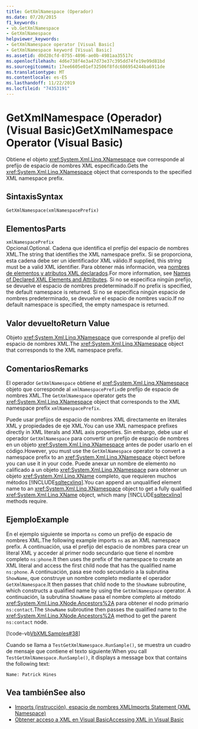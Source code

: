 ```yaml
---
title: GetXmlNamespace (Operador)
ms.date: 07/20/2015
f1_keywords:
- vb.GetXmlNamespace
- GetXmlNamespace
helpviewer_keywords:
- GetXmlNamespace operator [Visual Basic]
- GetXmlNamespace keyword [Visual Basic]
ms.assetid: d0d28cfd-0755-4896-ae0b-4981aa35517c
ms.openlocfilehash: 4d6e738f4e3a47d73e37c395dd74fe19e99d81bd
ms.sourcegitcommit: 17ee6605e01ef32506f8fdc686954244ba6911de
ms.translationtype: MT
ms.contentlocale: es-ES
ms.lasthandoff: 11/22/2019
ms.locfileid: "74353191"
---
```

# <a name="getxmlnamespace-operator-visual-basic"></a><span data-ttu-id="398ee-102">GetXmlNamespace (Operador) (Visual Basic)</span><span class="sxs-lookup"><span data-stu-id="398ee-102">GetXmlNamespace Operator (Visual Basic)</span></span>
<span data-ttu-id="398ee-103">Obtiene el objeto <xref:System.Xml.Linq.XNamespace> que corresponde al prefijo de espacio de nombres XML especificado.</span><span class="sxs-lookup"><span data-stu-id="398ee-103">Gets the <xref:System.Xml.Linq.XNamespace> object that corresponds to the specified XML namespace prefix.</span></span>  
  
## <a name="syntax"></a><span data-ttu-id="398ee-104">Sintaxis</span><span class="sxs-lookup"><span data-stu-id="398ee-104">Syntax</span></span>  
  
```vb  
GetXmlNamespace(xmlNamespacePrefix)  
```  
  
## <a name="parts"></a><span data-ttu-id="398ee-105">Elementos</span><span class="sxs-lookup"><span data-stu-id="398ee-105">Parts</span></span>  
 `xmlNamespacePrefix`  
 <span data-ttu-id="398ee-106">Opcional.</span><span class="sxs-lookup"><span data-stu-id="398ee-106">Optional.</span></span> <span data-ttu-id="398ee-107">Cadena que identifica el prefijo del espacio de nombres XML.</span><span class="sxs-lookup"><span data-stu-id="398ee-107">The string that identifies the XML namespace prefix.</span></span> <span data-ttu-id="398ee-108">Si se proporciona, esta cadena debe ser un identificador XML válido.</span><span class="sxs-lookup"><span data-stu-id="398ee-108">If supplied, this string must be a valid XML identifier.</span></span> <span data-ttu-id="398ee-109">Para obtener más información, vea [nombres de elementos y atributos XML declarados](../../../visual-basic/programming-guide/language-features/xml/names-of-declared-xml-elements-and-attributes.md).</span><span class="sxs-lookup"><span data-stu-id="398ee-109">For more information, see [Names of Declared XML Elements and Attributes](../../../visual-basic/programming-guide/language-features/xml/names-of-declared-xml-elements-and-attributes.md).</span></span> <span data-ttu-id="398ee-110">Si no se especifica ningún prefijo, se devuelve el espacio de nombres predeterminado.</span><span class="sxs-lookup"><span data-stu-id="398ee-110">If no prefix is specified, the default namespace is returned.</span></span> <span data-ttu-id="398ee-111">Si no se especifica ningún espacio de nombres predeterminado, se devuelve el espacio de nombres vacío.</span><span class="sxs-lookup"><span data-stu-id="398ee-111">If no default namespace is specified, the empty namespace is returned.</span></span>  
  
## <a name="return-value"></a><span data-ttu-id="398ee-112">Valor devuelto</span><span class="sxs-lookup"><span data-stu-id="398ee-112">Return Value</span></span>  
 <span data-ttu-id="398ee-113">Objeto <xref:System.Xml.Linq.XNamespace> que corresponde al prefijo del espacio de nombres XML.</span><span class="sxs-lookup"><span data-stu-id="398ee-113">The <xref:System.Xml.Linq.XNamespace> object that corresponds to the XML namespace prefix.</span></span>  
  
## <a name="remarks"></a><span data-ttu-id="398ee-114">Comentarios</span><span class="sxs-lookup"><span data-stu-id="398ee-114">Remarks</span></span>  
 <span data-ttu-id="398ee-115">El operador `GetXmlNamespace` obtiene el <xref:System.Xml.Linq.XNamespace> objeto que corresponde al `xmlNamespacePrefix`de prefijo de espacio de nombres XML.</span><span class="sxs-lookup"><span data-stu-id="398ee-115">The `GetXmlNamespace` operator gets the <xref:System.Xml.Linq.XNamespace> object that corresponds to the XML namespace prefix `xmlNamespacePrefix`.</span></span>  
  
 <span data-ttu-id="398ee-116">Puede usar prefijos de espacio de nombres XML directamente en literales XML y propiedades de eje XML.</span><span class="sxs-lookup"><span data-stu-id="398ee-116">You can use XML namespace prefixes directly in XML literals and XML axis properties.</span></span> <span data-ttu-id="398ee-117">Sin embargo, debe usar el operador `GetXmlNamespace` para convertir un prefijo de espacio de nombres en un objeto <xref:System.Xml.Linq.XNamespace> antes de poder usarlo en el código.</span><span class="sxs-lookup"><span data-stu-id="398ee-117">However, you must use the `GetXmlNamespace` operator to convert a namespace prefix to an <xref:System.Xml.Linq.XNamespace> object before you can use it in your code.</span></span> <span data-ttu-id="398ee-118">Puede anexar un nombre de elemento no calificado a un objeto <xref:System.Xml.Linq.XNamespace> para obtener un objeto <xref:System.Xml.Linq.XName> completo, que requieren muchos métodos [!INCLUDE[sqltecxlinq](~/includes/sqltecxlinq-md.md)].</span><span class="sxs-lookup"><span data-stu-id="398ee-118">You can append an unqualified element name to an <xref:System.Xml.Linq.XNamespace> object to get a fully qualified <xref:System.Xml.Linq.XName> object, which many [!INCLUDE[sqltecxlinq](~/includes/sqltecxlinq-md.md)] methods require.</span></span>  
  
## <a name="example"></a><span data-ttu-id="398ee-119">Ejemplo</span><span class="sxs-lookup"><span data-stu-id="398ee-119">Example</span></span>  
 <span data-ttu-id="398ee-120">En el ejemplo siguiente se importa `ns` como un prefijo de espacio de nombres XML.</span><span class="sxs-lookup"><span data-stu-id="398ee-120">The following example imports `ns` as an XML namespace prefix.</span></span> <span data-ttu-id="398ee-121">A continuación, usa el prefijo del espacio de nombres para crear un literal XML y acceder al primer nodo secundario que tiene el nombre completo `ns:phone`.</span><span class="sxs-lookup"><span data-stu-id="398ee-121">It then uses the prefix of the namespace to create an XML literal and access the first child node that has the qualified name `ns:phone`.</span></span> <span data-ttu-id="398ee-122">A continuación, pasa ese nodo secundario a la subrutina `ShowName`, que construye un nombre completo mediante el operador `GetXmlNamespace`.</span><span class="sxs-lookup"><span data-stu-id="398ee-122">It then passes that child node to the `ShowName` subroutine, which constructs a qualified name by using the `GetXmlNamespace` operator.</span></span> <span data-ttu-id="398ee-123">A continuación, la subrutina `ShowName` pasa el nombre completo al método <xref:System.Xml.Linq.XNode.Ancestors%2A> para obtener el nodo primario `ns:contact`.</span><span class="sxs-lookup"><span data-stu-id="398ee-123">The `ShowName` subroutine then passes the qualified name to the <xref:System.Xml.Linq.XNode.Ancestors%2A> method to get the parent `ns:contact` node.</span></span>  
  
 [!code-vb[VbXMLSamples#38](~/samples/snippets/visualbasic/VS_Snippets_VBCSharp/VbXMLSamples/VB/GetXmlNamespace.vb#38)]  
  
 <span data-ttu-id="398ee-124">Cuando se llama a `TestGetXmlNamespace.RunSample()`, se muestra un cuadro de mensaje que contiene el texto siguiente:</span><span class="sxs-lookup"><span data-stu-id="398ee-124">When you call `TestGetXmlNamespace.RunSample()`, it displays a message box that contains the following text:</span></span>  
  
 `Name: Patrick Hines`  
  
## <a name="see-also"></a><span data-ttu-id="398ee-125">Vea también</span><span class="sxs-lookup"><span data-stu-id="398ee-125">See also</span></span>

- [<span data-ttu-id="398ee-126">Imports (instrucción), espacio de nombres XML</span><span class="sxs-lookup"><span data-stu-id="398ee-126">Imports Statement (XML Namespace)</span></span>](../../../visual-basic/language-reference/statements/imports-statement-xml-namespace.md)
- [<span data-ttu-id="398ee-127">Obtener acceso a XML en Visual Basic</span><span class="sxs-lookup"><span data-stu-id="398ee-127">Accessing XML in Visual Basic</span></span>](../../../visual-basic/programming-guide/language-features/xml/accessing-xml.md)
